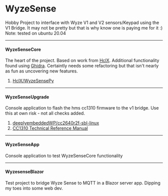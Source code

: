 # WyzeSense
Hobby Project to interface with Wyze V1 and V2 sensors/Keypad using the V1 Bridge. It may not be pretty but that is why know one is paying me for it :)
Note: tested on ubuntu 20.04

------
#### WyzeSenseCore

The heart of the project. 
Based on work from [HclX](https://github.com/HclX). Additional functionality found using [Ghidra](https://github.com/NationalSecurityAgency/ghidra).
Certaintly needs some refactoring but that isn't nearly as fun as uncovering new features.
1. [HclX/WyzeSensePy](https://github.com/HclX/WyzeSensePy)

------
#### WyzeSenseUpgrade

Console application to flash the hms cc1310 firmware to the v1 bridge. Use this at own risk - not all checks added.
1. [deeplyembeddedWP/cc2640r2f-sbl-linux](https://github.com/deeplyembeddedWP/cc2640r2f-sbl-linux)
2. [CC1310 Technical Reference Manual](https://www.ti.com/lit/ug/swcu117i/swcu117i.pdf?ts=1619413277495)

------
#### WyzeSenseApp

Console application to test WyzeSenseCore functionality

------
#### WyzesenseBlazor

Test project to bridge Wyze Sense to MQTT in a Blazor server app. Dipping my toes into some web dev. 


